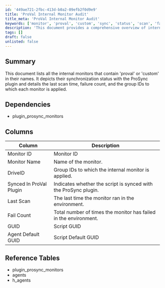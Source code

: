 ```yaml
---
id: '449ae721-2fbc-413d-b0a2-09efb2f0d9e9'
title: 'ProVal Internal Monitor Audit'
title_meta: 'ProVal Internal Monitor Audit'
keywords: ['monitor', 'proval', 'custom', 'sync', 'status', 'scan', 'fail', 'group']
description: 'This document provides a comprehensive overview of internal monitors containing "proval" or "custom" in their names, detailing their synchronization status with the ProSync plugin, last scan times, failure counts, and the associated group IDs for each monitor.'
tags: []
draft: false
unlisted: false
---
```


## Summary

This document lists all the internal monitors that contain 'proval' or 'custom' in their names. It depicts their synchronization status with the ProSync plugin and details the last scan time, failure count, and the group IDs to which each monitor is applied.

## Dependencies

- plugin_prosync_monitors

## Columns

| Column                       | Description                                           |
|------------------------------|-------------------------------------------------------|
| Monitor ID                   | Monitor ID                                           |
| Monitor Name                 | Name of the monitor.                                 |
| DriveID                      | Group IDs to which the internal monitor is applied.  |
| Synced In ProVal Plugin      | Indicates whether the script is synced with the ProSync plugin. |
| Last Scan                    | The last time the monitor ran in the environment.    |
| Fail Count                   | Total number of times the monitor has failed in the environment. |
| GUID                         | Script GUID                                          |
| Agent Default GUID           | Script Default GUID                                  |

## Reference Tables

- plugin_prosync_monitors
- agents
- h_agents



